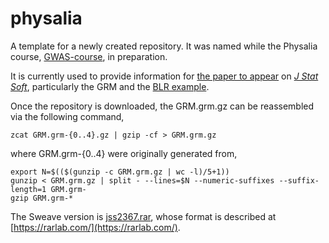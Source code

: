 # physalia

A template for a newly created repository. It was named while the Physalia course, [GWAS-course](https://github.com/jinghuazhao/GWAS-course), in preparation.

It is currently used to provide information for [the paper to appear](2367.zip) on [*J Stat Soft*](https://www.jstatsoft.org/index), particularly the GRM and the [BLR example](BLR.zip).

Once the repository is downloaded, the GRM.grm.gz can be reassembled via the following command,
```
zcat GRM.grm-{0..4}.gz | gzip -cf > GRM.grm.gz
```
where GRM.grm-{0..4} were originally generated from,
```
export N=$(($(gunzip -c GRM.grm.gz | wc -l)/5+1))
gunzip < GRM.grm.gz | split - --lines=$N --numeric-suffixes --suffix-length=1 GRM.grm-
gzip GRM.grm-*
```

The Sweave version is [jss2367.rar](jss2367.rar), whose format is described at [https://rarlab.com/](https://rarlab.com/).
